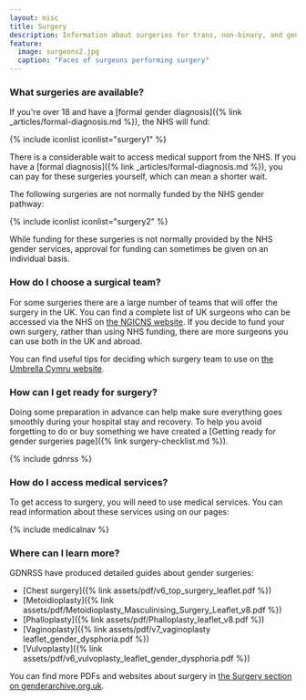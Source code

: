 ```yaml
---
layout: misc
title: Surgery
description: Information about surgeries for trans, non-binary, and gender non-conforming people
feature:
  image: surgeons2.jpg
  caption: "Faces of surgeons performing surgery"
---
```


### What surgeries are available?

If you're over 18 and have a [formal gender diagnosis]({% link _articles/formal-diagnosis.md %}), the NHS will fund:

{% include iconlist iconlist="surgery1" %}

There is a considerable wait to access medical support from the NHS. If you have a [formal diagnosis]({% link _articles/formal-diagnosis.md %}), you can pay for these surgeries yourself, which can mean a shorter wait.

The following surgeries are not normally funded by the NHS gender pathway:

{% include iconlist iconlist="surgery2" %}

While funding for these surgeries is not normally provided by the NHS gender services, approval for funding can sometimes be given on an individual basis. 

### How do I choose a surgical team?

For some surgeries there are a large number of teams that will offer the surgery in the UK. You can find a complete list of UK surgeons who can be accessed via the NHS on [the NGICNS website](https://www.ngicns.scot.nhs.uk/nhsservices/adults/surgery/surgery-providers/). If you decide to fund your own surgery, rather than using NHS funding, there are more surgeons you can use both in the UK and abroad. 

You can find useful tips for deciding which surgery team to use on [the Umbrella Cymru website](https://umbrellagwent.od2.vtiger.com/kb/article/396664-Choosing-your-surgeon?catid=1&subid=4).

### How can I get ready for surgery?

Doing some preparation in advance can help make sure everything goes smoothly during your hospital stay and recovery. To help you avoid forgetting to do or buy something we have created a [Getting ready for gender surgeries page]({% link surgery-checklist.md %}).

{% include gdnrss %}

### How do I access medical services?

To get access to surgery, you will need to use medical services. You can read information about these services using on our pages:

{% include medicalnav %}

### Where can I learn more?

GDNRSS have produced detailed guides about gender surgeries:

- [Chest surgery]({% link assets/pdf/v6_top_surgery_leaflet.pdf %})
- [Metoidioplasty]({% link assets/pdf/Metoidioplasty_Masculinising_Surgery_Leaflet_v8.pdf %})
- [Phalloplasty]({% link assets/pdf/Phalloplasty_leaflet_v8.pdf %})
- [Vaginoplasty]({% link assets/pdf/v7_vaginoplasty leaflet_gender_dysphoria.pdf %})
- [Vulvoplasty]({% link assets/pdf/v6_vulvoplasty_leaflet_gender_dysphoria.pdf %})

You can find more PDFs and websites about surgery in [the Surgery section on genderarchive.org.uk](https://genderarchive.org.uk/tag/surgery/).